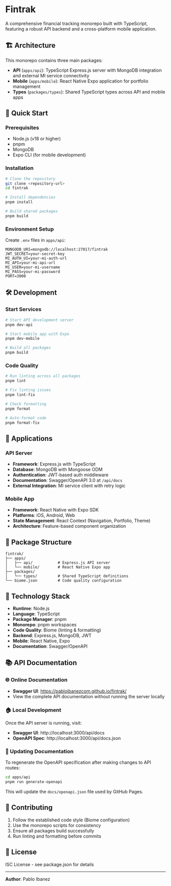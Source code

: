 # Fintrak

A comprehensive financial tracking monorepo built with TypeScript, featuring a robust API backend and a cross-platform mobile application.

## 🏗️ Architecture

This monorepo contains three main packages:

- **API** (`apps/api`): TypeScript Express.js server with MongoDB integration and external MI service connectivity
- **Mobile** (`apps/mobile`): React Native Expo application for portfolio management  
- **Types** (`packages/types`): Shared TypeScript types across API and mobile apps

## 🚀 Quick Start

### Prerequisites

- Node.js (v18 or higher)
- pnpm
- MongoDB
- Expo CLI (for mobile development)

### Installation

```bash
# Clone the repository
git clone <repository-url>
cd fintrak

# Install dependencies
pnpm install

# Build shared packages
pnpm build
```

### Environment Setup

Create `.env` files in `apps/api`:

```env
MONGODB_URI=mongodb://localhost:27017/fintrak
JWT_SECRET=your-secret-key
MI_AUTH_UI=your-mi-auth-url
MI_API=your-mi-api-url  
MI_USER=your-mi-username
MI_PASS=your-mi-password
PORT=3000
```

## 🛠️ Development

### Start Services

```bash
# Start API development server
pnpm dev-api

# Start mobile app with Expo
pnpm dev-mobile

# Build all packages
pnpm build
```

### Code Quality

```bash
# Run linting across all packages
pnpm lint

# Fix linting issues
pnpm lint-fix

# Check formatting
pnpm format

# Auto-format code
pnpm format-fix
```

## 📱 Applications

### API Server
- **Framework**: Express.js with TypeScript
- **Database**: MongoDB with Mongoose ODM
- **Authentication**: JWT-based auth middleware
- **Documentation**: Swagger/OpenAPI 3.0 at `/api/docs`
- **External Integration**: MI service client with retry logic

### Mobile App
- **Framework**: React Native with Expo SDK
- **Platforms**: iOS, Android, Web
- **State Management**: React Context (Navigation, Portfolio, Theme)
- **Architecture**: Feature-based component organization

## 🧩 Package Structure

```
fintrak/
├── apps/
│   ├── api/           # Express.js API server
│   └── mobile/        # React Native Expo app
├── packages/
│   └── types/         # Shared TypeScript definitions
└── biome.json         # Code quality configuration
```

## 🔧 Technology Stack

- **Runtime**: Node.js
- **Language**: TypeScript
- **Package Manager**: pnpm
- **Monorepo**: pnpm workspaces
- **Code Quality**: Biome (linting & formatting)
- **Backend**: Express.js, MongoDB, JWT
- **Mobile**: React Native, Expo
- **Documentation**: Swagger/OpenAPI

## 📚 API Documentation

### 🌐 Online Documentation
- **Swagger UI**: <a href="https://pabloibanezcom.github.io/fintrak/" target="_blank">https://pabloibanezcom.github.io/fintrak/</a>
- View the complete API documentation without running the server locally

### 🏠 Local Development
Once the API server is running, visit:
- **Swagger UI**: http://localhost:3000/api/docs
- **OpenAPI Spec**: http://localhost:3000/api/docs.json

### 🔄 Updating Documentation
To regenerate the OpenAPI specification after making changes to API routes:
```bash
cd apps/api
pnpm run generate-openapi
```
This will update the `docs/openapi.json` file used by GitHub Pages.

## 🤝 Contributing

1. Follow the established code style (Biome configuration)
2. Use the monorepo scripts for consistency
3. Ensure all packages build successfully
4. Run linting and formatting before commits

## 📄 License

ISC License - see package.json for details

---

**Author**: Pablo Ibanez